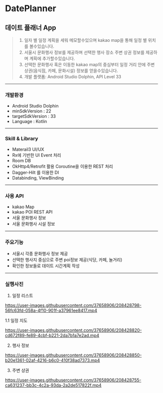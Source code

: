 # DatePlanner
## 데이트 플래너 App  
> 1. 일자 별 일정 계획을 세워 메모할수있으며 kakao map을 통해 일정 별 위치를 볼수있습니다.   
> 2. 서울시 문화행사 정보를 제공하며 선택한 행사 장소 주변 상권 정보를 제공하며 계획에 추가할수있습니다.  
> 3. 선택한 문화행사 혹은 이동한 kakao map의 중심부터 일정 거리 안에 주변상권(음식점, 카페, 문화시설) 정보를 얻을수있습니다.  
> 4. 개발 플랫폼:  Android Studio Dolphin, API Level 33
------------
### 개발환경
+ Android Studio Dolphin  
+ minSdkVersion : 22  
+ targetSdkVersion : 33 
+ Language : Kotlin 
------------
### Skill & Library
+ Materail3 UI/UX 
+ Rx에 기반한 UI Event 처리 
+ Room DB 
+ OkHttp4/Retrofit 활용 Coroutine을 이용한 REST 처리 
+ Dagger-Hilt 를 이용한 DI 
+ Databinding, ViewBinding
------------
### 사용 API
+ kakao Map
+ kakao POI REST API
+ 서울 문화행사 정보
+ 서울 문화행사 시설 정보
------------  
### 주요기능
+ 서울시 각종 문화행사 정보 제공
+ 선택한 행사지 중심으로 주변 poi정보 제공(식당, 카페, 놀거리)
+ 확인한 정보들로 데이트 시간계획 작성
------------
### 실행사진
1. 일정 리스트 

https://user-images.githubusercontent.com/37658906/208428798-56fc63fd-058a-4f10-901f-a37961ee8417.mp4 

 1.1 일정 지도  
 
https://user-images.githubusercontent.com/37658906/208428820-cd672f89-fe89-4cbf-b221-2da7b1a7e2ad.mp4 

2. 행사 정보  

https://user-images.githubusercontent.com/37658906/208428850-b20e1361-02af-4216-b6c0-410f38ad7373.mp4 

3. 주변 상권  

https://user-images.githubusercontent.com/37658906/208428755-ca631237-bb3c-4c2a-93da-2a2de517822f.mp4 




